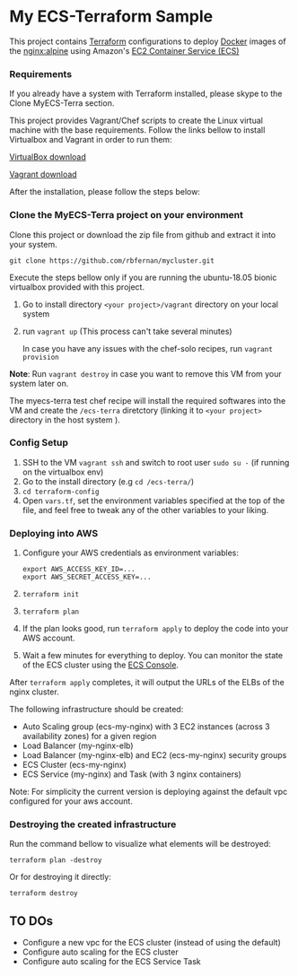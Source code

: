 # My ECS-Terraform Sample

This project contains [Terraform](https://www.terraform.io/) configurations to deploy [Docker](https://www.docker.com/)
images of the [nginx:alpine](https://hub.docker.com/_/nginx/) using Amazon's [EC2 Container Service (ECS)](https://aws.amazon.com/ecs/)

### Requirements
If you already have a system with Terraform installed, please skype to the Clone MyECS-Terra section.

This project provides Vagrant/Chef scripts to create the Linux virtual machine with the base requirements. Follow the links bellow to install Virtualbox and Vagrant in order to run them:

[VirtualBox download](https://www.virtualbox.org/)

[Vagrant download](https://www.vagrantup.com/downloads.html)

After the installation, please follow the steps below:

### Clone the MyECS-Terra project on your environment
Clone this project or download the zip file from github and extract it into your system.

`git clone https://github.com/rbfernan/mycluster.git`

Execute the steps bellow only if you are running the ubuntu-18.05 bionic virtualbox provided with this project.

1. Go to install directory `<your project>/vagrant` directory on your local system
2. run `vagrant up`   (This process can't take several minutes)

    In case you have any issues with the chef-solo recipes, run `vagrant provision`

**Note**: Run `vagrant destroy` in case you want to remove this VM from your system later on.

The myecs-terra test chef recipe will install  the required softwares  into the VM and create the `/ecs-terra` diretctory (linking it to `<your project>` directory in the host system ).

### Config Setup

1. SSH to the VM `vagrant ssh` and switch to root user `sudo su -`  (if running on the virtualbox env)
2. Go to the install directory  (e.g `cd /ecs-terra/`)
1. `cd terraform-config`
1. Open `vars.tf`, set the environment variables specified at the top of the file, and feel free to tweak any of the
   other variables to your liking.

### Deploying into AWS

1. Configure your AWS credentials as environment variables:
   
    ```
    export AWS_ACCESS_KEY_ID=...
    export AWS_SECRET_ACCESS_KEY=...
    ```
   
1. `terraform init`

1. `terraform plan`

1. If the plan looks good, run `terraform apply` to deploy the code into your AWS account.

1. Wait a few minutes for everything to deploy. You can monitor the state of the ECS cluster using the [ECS
   Console](https://console.aws.amazon.com/ecs/home).

After `terraform apply` completes, it will output the URLs of the ELBs of the nginx cluster.

The following infrastructure should be created:

- Auto Scaling group (ecs-my-nginx) with 3 EC2 instances (across 3 availability zones) for a given region
- Load Balancer (my-nginx-elb)
- Load Balancer (my-nginx-elb) and EC2 (ecs-my-nginx) security groups
- ECS Cluster (ecs-my-nginx)
- ECS Service (my-nginx) and Task (with 3 nginx containers)

Note: For simplicity the current version is deploying against the default vpc configured for your aws account.


### Destroying the created infrastructure

Run the command bellow to visualize what elements will be destroyed:

`terraform plan -destroy`

Or for destroying it directly:

`terraform destroy`


## TO DOs
 - Configure a new vpc for the ECS cluster (instead of using the default)
 - Configure auto scaling for the ECS cluster
 - Configure auto scaling for the ECS Service Task
